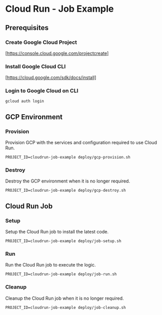 # Cloud Run - Job Example

## Prerequisites

### Create Google Cloud Project
[https://console.cloud.google.com/projectcreate]

### Install Google Cloud CLI
[https://cloud.google.com/sdk/docs/install]

### Login to Google Cloud on CLI
```
gcloud auth login
```


## GCP Environment

### Provision
Provision GCP with the services and configuration required to use Cloud Run.
```
PROJECT_ID=cloudrun-job-example deploy/gcp-provision.sh
```

### Destroy
Destroy the GCP environment when it is no longer required.
```
PROJECT_ID=cloudrun-job-example deploy/gcp-destroy.sh
```


## Cloud Run Job

### Setup
Setup the Cloud Run job to install the latest code.
```
PROJECT_ID=cloudrun-job-example deploy/job-setup.sh
```

### Run
Run the Cloud Run job to execute the logic.
```
PROJECT_ID=cloudrun-job-example deploy/job-run.sh
```

### Cleanup
Cleanup the Cloud Run job when it is no longer required.
```
PROJECT_ID=cloudrun-job-example deploy/job-cleanup.sh
```


